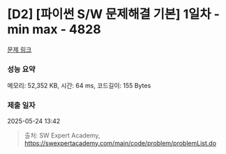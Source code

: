 # [D2] [파이썬 S/W 문제해결 기본] 1일차 - min max - 4828 

[문제 링크](https://swexpertacademy.com/main/code/problem/problemDetail.do?contestProbId=AWTLQZwKon4DFAVT) 

### 성능 요약

메모리: 52,352 KB, 시간: 64 ms, 코드길이: 155 Bytes

### 제출 일자

2025-05-24 13:42



> 출처: SW Expert Academy, https://swexpertacademy.com/main/code/problem/problemList.do